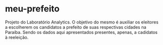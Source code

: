 # meu-prefeito

Projeto do Laboratório Analytics. O objetivo do mesmo é auxiliar os eleitores a escolherem os candidatos a prefeito de suas respectivas cidades na Paraíba. Sendo os dados aqui apresentados presentes, apenas, a cadidatos à reeleição.
